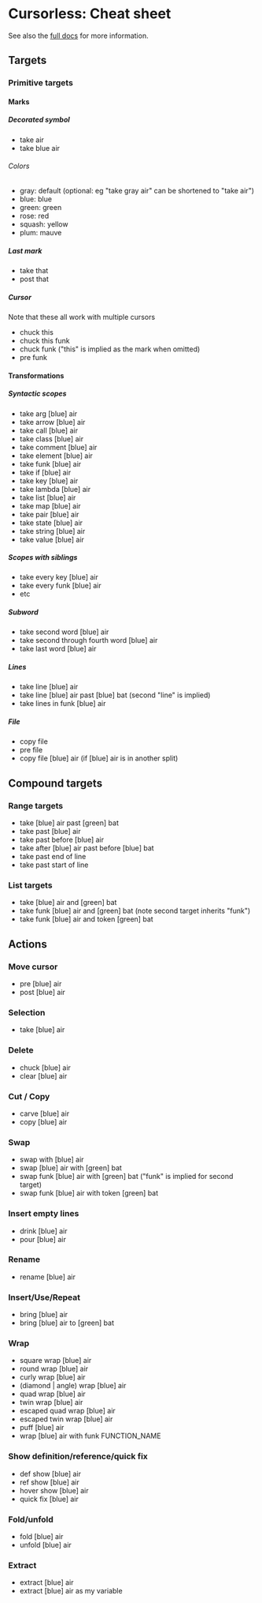 # Cursorless: Cheat sheet
See also the [full docs](index.md) for more information.

## Targets
### Primitive targets
#### Marks
##### Decorated symbol
* take air
* take blue air

###### Colors
* gray: default (optional: eg "take gray air" can be shortened to "take air")
* blue: blue
* green: green
* rose: red
* squash: yellow
* plum: mauve

##### Last mark
* take that
* post that

##### Cursor
Note that these all work with multiple cursors

* chuck this
* chuck this funk
* chuck funk ("this" is implied as the mark when omitted)
* pre funk

#### Transformations
##### Syntactic scopes
* take arg [blue] air
* take arrow [blue] air
* take call [blue] air
* take class [blue] air
* take comment [blue] air
* take element [blue] air
* take funk [blue] air
* take if [blue] air
* take key [blue] air
* take lambda [blue] air
* take list [blue] air
* take map [blue] air
* take pair [blue] air
* take state [blue] air
* take string [blue] air
* take value [blue] air

##### Scopes with siblings
* take every key [blue] air
* take every funk [blue] air
* etc

##### Subword
* take second word [blue] air
* take second through fourth word [blue] air
* take last word [blue] air

##### Lines
* take line [blue] air
* take line [blue] air past [blue] bat (second "line" is implied)
* take lines in funk [blue] air

##### File
* copy file
* pre file
* copy file [blue] air (if [blue] air is in another split)

## Compound targets
### Range targets
* take [blue] air past [green] bat
* take past [blue] air
* take past before [blue] air
* take after [blue] air past before [blue] bat
* take past end of line
* take past start of line

### List targets
* take [blue] air and [green] bat
* take funk [blue] air and [green] bat (note second target inherits "funk")
* take funk [blue] air and token [green] bat

## Actions

### Move cursor
* pre [blue] air
* post [blue] air

### Selection
* take [blue] air

### Delete
* chuck [blue] air
* clear [blue] air

### Cut / Copy
* carve [blue] air
* copy [blue] air

### Swap
* swap with [blue] air
* swap [blue] air with [green] bat
* swap funk [blue] air with [green] bat ("funk" is implied for second target)
* swap funk [blue] air with token [green] bat

### Insert empty lines
* drink [blue] air
* pour [blue] air

### Rename
* rename [blue] air

### Insert/Use/Repeat
* bring [blue] air
* bring [blue] air to [green] bat

### Wrap
* square wrap [blue] air
* round wrap [blue] air
* curly wrap [blue] air
* (diamond | angle) wrap [blue] air
* quad wrap [blue] air
* twin wrap [blue] air
* escaped quad wrap [blue] air
* escaped twin wrap [blue] air
* puff [blue] air
* wrap [blue] air with funk FUNCTION_NAME

### Show definition/reference/quick fix
* def show [blue] air
* ref show [blue] air
* hover show [blue] air
* quick fix [blue] air

### Fold/unfold
* fold [blue] air
* unfold [blue] air

### Extract
* extract [blue] air
* extract [blue] air as my variable